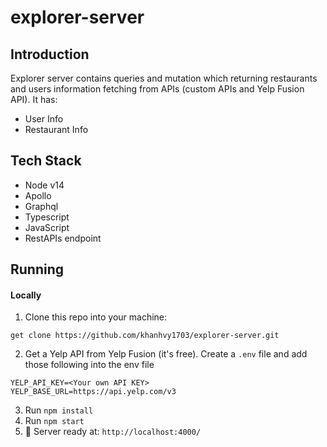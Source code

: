 # explorer-server
## Introduction
Explorer server contains queries and mutation which returning restaurants and users information fetching from APIs (custom APIs and Yelp Fusion API). It has: 
- User Info
- Restaurant Info 
## Tech Stack
- Node v14
- Apollo
- Graphql
- Typescript
- JavaScript
- RestAPIs endpoint
## Running
#### Locally
1. Clone this repo into your machine:
```
get clone https://github.com/khanhvy1703/explorer-server.git
```
2. Get a Yelp API from Yelp Fusion (it's free). Create a `.env` file and add those following into the env file 
```
YELP_API_KEY=<Your own API KEY>
YELP_BASE_URL=https://api.yelp.com/v3
```
3. Run `npm install`
4. Run `npm start`
5. 🚀  Server ready at: `http://localhost:4000/`
